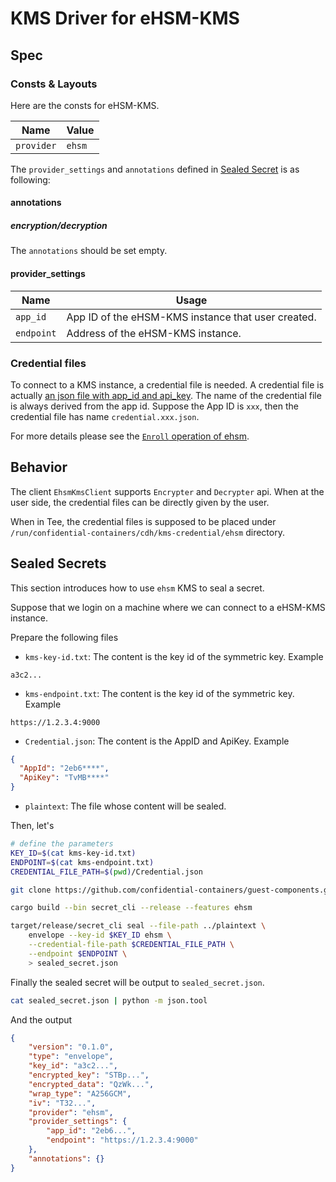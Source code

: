 # KMS Driver for eHSM-KMS

## Spec

### Consts & Layouts

Here are the consts for eHSM-KMS.

| Name               | Value       |
| ------------------ | ----------- |
| `provider`       	 | `ehsm`       |

The `provider_settings` and `annotations` defined in [Sealed Secret](../SEALED_SECRET.md#format) is as following:

#### annotations

##### encryption/decryption

The `annotations` should be set empty.

#### provider_settings

| Name               | Usage                                                                |
| ------------------ | -------------------------------------------------------------------- |
| `app_id`           | App ID of the eHSM-KMS instance that user created.                   |
| `endpoint`         | Address of the eHSM-KMS instance.                                     |

### Credential files

To connect to a KMS instance, a credential file is needed. A credential file is actually
[an json file with app_id and api_key](../../kms/src/plugins/ehsm/example_credential/credential.4eb1____.json). 
The name of the credential file is always derived from the app id. Suppose the
App ID is `xxx`, then the credential file has name `credential.xxx.json`.

For more details please see the [`Enroll` operation of ehsm](https://github.com/intel/ehsm/blob/main/docs/API_Reference.md#Enroll).

## Behavior

The client `EhsmKmsClient` supports `Encrypter` and `Decrypter` api. When at the
user side, the credential files can be directly given by the user.

When in Tee, the credential files is supposed to be placed under `/run/confidential-containers/cdh/kms-credential/ehsm` directory.

## Sealed Secrets

This section introduces how to use `ehsm` KMS to seal a secret.

Suppose that we login on a machine where we can connect to a eHSM-KMS instance.

Prepare the following files
- `kms-key-id.txt`: The content is the key id of the symmetric key. Example
```
a3c2...
```
- `kms-endpoint.txt`: The content is the key id of the symmetric key. Example
```
https://1.2.3.4:9000
```
- `Credential.json`: The content is the AppID and ApiKey. Example
```json
{
  "AppId": "2eb6****",
  "ApiKey": "TvMB****"
}
```
- `plaintext`: The file whose content will be sealed.

Then, let's 
```bash
# define the parameters
KEY_ID=$(cat kms-key-id.txt)
ENDPOINT=$(cat kms-endpoint.txt)
CREDENTIAL_FILE_PATH=$(pwd)/Credential.json

git clone https://github.com/confidential-containers/guest-components.git && cd guest-components

cargo build --bin secret_cli --release --features ehsm

target/release/secret_cli seal --file-path ../plaintext \
    envelope --key-id $KEY_ID ehsm \
    --credential-file-path $CREDENTIAL_FILE_PATH \
    --endpoint $ENDPOINT \
    > sealed_secret.json
```

Finally the sealed secret will be output to `sealed_secret.json`.

```bash
cat sealed_secret.json | python -m json.tool
```

And the output
```json
{
    "version": "0.1.0",
    "type": "envelope",
    "key_id": "a3c2...",
    "encrypted_key": "STBp...",
    "encrypted_data": "QzWk...",
    "wrap_type": "A256GCM",
    "iv": "T32...",
    "provider": "ehsm",
    "provider_settings": {
        "app_id": "2eb6...",
        "endpoint": "https://1.2.3.4:9000"
    },
    "annotations": {}
}
```
